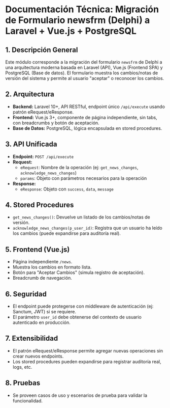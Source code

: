 # Documentación Técnica: Migración de Formulario newsfrm (Delphi) a Laravel + Vue.js + PostgreSQL

## 1. Descripción General
Este módulo corresponde a la migración del formulario `newsfrm` de Delphi a una arquitectura moderna basada en Laravel (API), Vue.js (Frontend SPA) y PostgreSQL (Base de datos). El formulario muestra los cambios/notas de versión del sistema y permite al usuario "aceptar" o reconocer los cambios.

## 2. Arquitectura
- **Backend:** Laravel 10+, API RESTful, endpoint único `/api/execute` usando patrón eRequest/eResponse.
- **Frontend:** Vue.js 3+, componente de página independiente, sin tabs, con breadcrumbs y botón de aceptación.
- **Base de Datos:** PostgreSQL, lógica encapsulada en stored procedures.

## 3. API Unificada
- **Endpoint:** `POST /api/execute`
- **Request:**
  - `eRequest`: Nombre de la operación (ej: `get_news_changes`, `acknowledge_news_changes`)
  - `params`: Objeto con parámetros necesarios para la operación
- **Response:**
  - `eResponse`: Objeto con `success`, `data`, `message`

## 4. Stored Procedures
- `get_news_changes()`: Devuelve un listado de los cambios/notas de versión.
- `acknowledge_news_changes(p_user_id)`: Registra que un usuario ha leído los cambios (puede expandirse para auditoría real).

## 5. Frontend (Vue.js)
- Página independiente `/news`.
- Muestra los cambios en formato lista.
- Botón para "Aceptar Cambios" (simula registro de aceptación).
- Breadcrumb de navegación.

## 6. Seguridad
- El endpoint puede protegerse con middleware de autenticación (ej: Sanctum, JWT) si se requiere.
- El parámetro `user_id` debe obtenerse del contexto de usuario autenticado en producción.

## 7. Extensibilidad
- El patrón eRequest/eResponse permite agregar nuevas operaciones sin crear nuevos endpoints.
- Los stored procedures pueden expandirse para registrar auditoría real, logs, etc.

## 8. Pruebas
- Se proveen casos de uso y escenarios de prueba para validar la funcionalidad.
